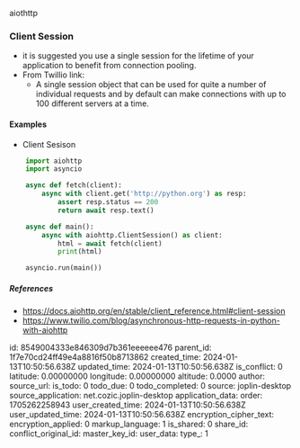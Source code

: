 aiothttp

### Client Session
- it is suggested you use a single session for the lifetime of your application to benefit from connection pooling.
- From Twillio link:
    - A single session object that can be used for quite a number of individual requests and by default can make connections with up to 100 different servers at a time. 




#### Examples
- Client Sesison
```python
    import aiohttp
    import asyncio

    async def fetch(client):
        async with client.get('http://python.org') as resp:
            assert resp.status == 200
            return await resp.text()

    async def main():
        async with aiohttp.ClientSession() as client:
            html = await fetch(client)
            print(html)

    asyncio.run(main())
```






##### References
- https://docs.aiohttp.org/en/stable/client_reference.html#client-session
- https://www.twilio.com/blog/asynchronous-http-requests-in-python-with-aiohttp



id: 8549004333e846309d7b361eeeeee476
parent_id: 1f7e70cd24ff49e4a8816f50b8713862
created_time: 2024-01-13T10:50:56.638Z
updated_time: 2024-01-13T10:50:56.638Z
is_conflict: 0
latitude: 0.00000000
longitude: 0.00000000
altitude: 0.0000
author: 
source_url: 
is_todo: 0
todo_due: 0
todo_completed: 0
source: joplin-desktop
source_application: net.cozic.joplin-desktop
application_data: 
order: 1705262258943
user_created_time: 2024-01-13T10:50:56.638Z
user_updated_time: 2024-01-13T10:50:56.638Z
encryption_cipher_text: 
encryption_applied: 0
markup_language: 1
is_shared: 0
share_id: 
conflict_original_id: 
master_key_id: 
user_data: 
type_: 1